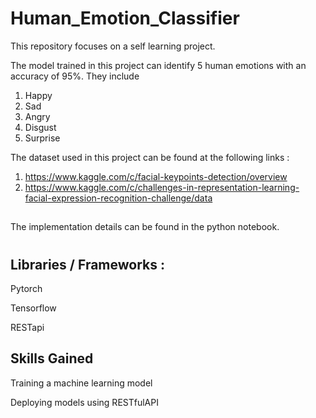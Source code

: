 # Human_Emotion_Classifier

This repository focuses on a self learning project. 

The model trained in this project can identify 5 human emotions with an accuracy of 95%. They include 
1. Happy
2. Sad
3. Angry
4. Disgust
5. Surprise

The dataset used in this project can be found at the following links : 
1.  https://www.kaggle.com/c/facial-keypoints-detection/overview
2. https://www.kaggle.com/c/challenges-in-representation-learning-facial-expression-recognition-challenge/data

## 
The implementation details can be found in the python notebook. 


#

## Libraries / Frameworks : 

Pytorch 

Tensorflow 

RESTapi

## Skills Gained 

Training a machine learning model 

Deploying models using RESTfulAPI


